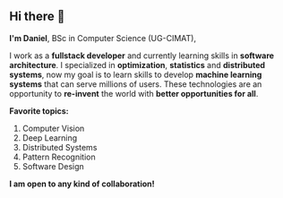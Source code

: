 ## Hi there 👋

**I'm Daniel**, BSc in Computer Science (UG-CIMAT),

I work as a **fullstack developer** and currently learning skills in **software architecture**. I specialized in **optimization**, **statistics** and **distributed systems**, now my goal is to learn skills to develop **machine learning systems** that can serve millions of users. These technologies are an opportunity to **re-invent** the world with **better opportunities for all**. 


**Favorite topics:**
1. Computer Vision
2. Deep Learning
3. Distributed Systems
4. Pattern Recognition
5. Software Design


**I am open to any kind of collaboration!**
